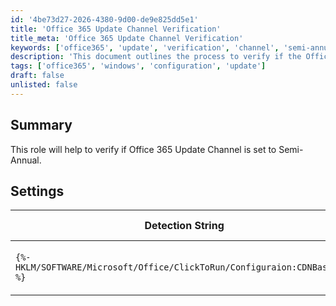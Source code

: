 ```yaml
---
id: '4be73d27-2026-4380-9d00-de9e825dd5e1'
title: 'Office 365 Update Channel Verification'
title_meta: 'Office 365 Update Channel Verification'
keywords: ['office365', 'update', 'verification', 'channel', 'semi-annual']
description: 'This document outlines the process to verify if the Office 365 Update Channel is set to Semi-Annual, including necessary detection strings and applicable operating systems.'
tags: ['office365', 'windows', 'configuration', 'update']
draft: false
unlisted: false
---
```

## Summary

This role will help to verify if Office 365 Update Channel is set to Semi-Annual.

## Settings

| Detection String                                                        | Comparator | Result                                                                                                   | Applicable OS |
|-------------------------------------------------------------------------|------------|----------------------------------------------------------------------------------------------------------|---------------|
| `{%-HKLM/SOFTWARE/Microsoft/Office/ClickToRun/Configuraion:CDNBaseUrl-%}` | Contains   | [http://officecdn.microsoft.com/pr/7ffbc6bf-bc32-4f92-8982-f9dd17fd3114](http://officecdn.microsoft.com/pr/7ffbc6bf-bc32-4f92-8982-f9dd17fd3114) | Windows       |







